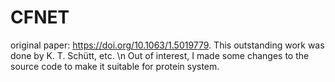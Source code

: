 # CFNET

original paper: https://doi.org/10.1063/1.5019779. This outstanding work was done by K. T. Schütt, etc. \n
Out of interest, I made some changes to the source code to make it suitable for protein system.
